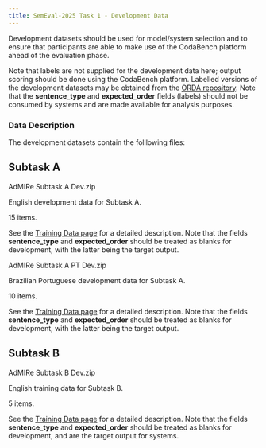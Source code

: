```yaml
---
title: SemEval-2025 Task 1 - Development Data
---
```


Development datasets should be used for model/system selection and to ensure that participants are able to make use of the CodaBench platform ahead of the evaluation phase.

Note that labels are not supplied for the development data here; output scoring should be done using the CodaBench platform.
Labelled versions of the development datasets may be obtained from the [ORDA repository](https://doi.org/10.15131/shef.data.28436600). Note that the **sentence_type** and **expected_order** fields (labels) should not be consumed by systems and are made available for analysis purposes. 




### Data Description

The development datasets contain the folllowing files:

## Subtask A

AdMIRe Subtask A Dev.zip

English development data for Subtask A.

15 items.

See the [Training Data page](/data/training/training_data.md) for a detailed description.
Note that the fields **sentence_type** and **expected_order** should be treated as blanks for development, with the latter being the target output.


AdMIRe Subtask A PT Dev.zip

Brazilian Portuguese development data for Subtask A.

10 items.

See the [Training Data page](/data/training/training_data.md) for a detailed description.
Note that the fields **sentence_type** and **expected_order** should be treated as blanks for development, with the latter being the target output.


## Subtask B

AdMIRe Subtask B Dev.zip

English training data for Subtask B.

5 items.

See the [Training Data page](/data/training/training_data.md) for a detailed description.
Note that the fields **sentence_type** and **expected_order** should be treated as blanks for development, and are the target output for systems.
